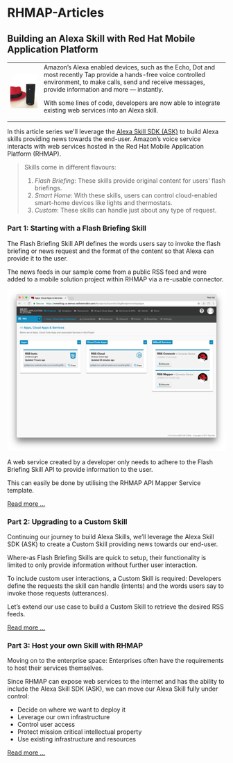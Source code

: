 # RHMAP-Articles
## Building an Alexa Skill with Red Hat Mobile Application Platform



<p>
    <table>
        <td>
            <img alt="Alexa Skills with Red Hat Mobile" src="./pictures/alexa_redhat.jpg" width="260px"/>
        </td>
        <td>
        Amazon’s Alexa enabled devices, such as the Echo, Dot and most recently Tap provide a hands-free voice controlled environment, to make calls, send and receive messages, provide information and more — instantly.

With some lines of code, developers are now able to integrate existing web services into an Alexa skill.
        </td>
    </table>
</p>

In this article series we'll leverage the [Alexa Skill SDK (ASK)](http://phx.corporate-ir.net/phoenix.zhtml?c=176060&p=irol-newsArticle&ID=2062551) to build Alexa skills providing news towards the end-user. Amazon’s voice service interacts with web services hosted in the Red Hat Mobile Application Platform (RHMAP).

> Skills come in different flavours:
>
> 1. *Flash Briefing*: These skills provide original content for users’ flash briefings.
> 2. *Smart Home*: With these skills, users can control cloud-enabled smart-home devices like lights and thermostats.
> 3. *Custom*: These skills can handle just about any type of request.

### Part 1: Starting with a Flash Briefing Skill

The Flash Briefing Skill API defines the words users say to invoke the flash briefing or news request and the format of the content so that Alexa can provide it to the user.

The news feeds in our sample come from a public RSS feed and were added to a mobile solution project within RHMAP via a re-usable connector.

![Project on RHMAP](./pictures/alexa_article_part_3_project.png "Project on RHMAP")

A web service created by a developer only needs to adhere to the Flash Briefing Skill API to provide information to the user.

This can easily be done by utilising the RHMAP API Mapper Service template.

[Read more ...](https://github.com/mmetting/Building-an-Alexa-skill-with-Red-Hat-MAP---Part-I)

### Part 2: Upgrading to a Custom Skill

Continuing our journey to build Alexa Skills, we’ll leverage the Alexa Skill SDK (ASK) to create a Custom Skill providing news towards our end-user.

Where-as Flash Briefing Skills are quick to setup, their functionality is limited to only provide information without further user interaction.

To include custom user interactions, a Custom Skill is required: Developers define the requests the skill can handle (intents) and the words users say to invoke those requests (utterances).

Let’s extend our use case to build a Custom Skill to retrieve the desired RSS feeds.

[Read more ...](https://github.com/mmetting/Building-an-Alexa-skill-with-Red-Hat-MAP---Part-II)

### Part 3: Host your own Skill with RHMAP

Moving on to the enterprise space: Enterprises often have the requirements to host their services themselves.

Since RHMAP can expose web services to the internet and has the ability to include the Alexa Skill SDK (ASK), we can move our Alexa Skill fully under control:

- Decide on where we want to deploy it
- Leverage our own infrastructure
- Control user access
- Protect mission critical intellectual property
- Use existing infrastructure and resources

[Read more ...](https://github.com/mmetting/Building-an-Alexa-skill-with-Red-Hat-MAP---Part-I)